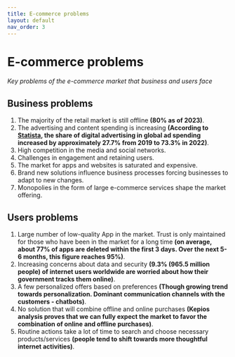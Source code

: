 ```yaml
---
title: E-commerce problems
layout: default
nav_order: 3
---
```


# E-commerce problems

_Key problems of the e-commerce market that business and users face_

## Business problems

1. The majority of the retail market is still offline **(80% as of 2023)**.
2. The advertising and content spending is increasing **(According to [Statista](https://www.statista.com/outlook/advertising-media), the share of digital advertising in global ad spending increased by approximately 27.7% from 2019 to 73.3% in 2022)**.
3. High competition in the media and social networks.
4. Challenges in engagement and retaining users.
5. The market for apps and websites is saturated and expensive.
6. Brand new solutions influence business processes forcing businesses to adapt to new changes.
7. Monopolies in the form of large e-commerce services shape the market offering.

## Users problems

1. Large number of low-quality App in the market. Trust is only maintained for those who have been in the market for a long time **(on average, about 77% of apps are deleted within the first 3 days. Over the next 5-6 months, this figure reaches 95%)**.
2. Increasing concerns about data and security **(9.3% (965.5 million people) of internet users worldwide are worried about how their government tracks them online)**.
3. A few personalized offers based on preferences **(Though growing trend towards personalization. Dominant communication channels with the customers - chatbots)**.
4. No solution that will combine offline and online purchases **(Kepios analysis proves that we can fully expect the market to favor the combination of online and offline purchases)**.
5. Routine actions take a lot of time to search and choose necessary products/services **(people tend to shift towards more thoughtful internet activities)**.
